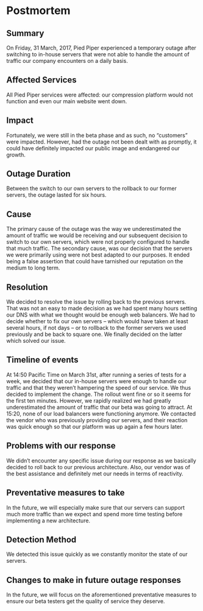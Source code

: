 # Postmortem

## Summary
On Friday, 31 March, 2017, Pied Piper experienced a temporary outage after switching to in-house servers that were not able to handle the amount of traffic our company encounters on a daily basis.

## Affected Services
All Pied Piper services were affected: our compression platform would not function and even our main website went down.

## Impact 
Fortunately, we were still in the beta phase and as such, no “customers” were impacted. However, had the outage not been dealt with as promptly, it could have definitely impacted our public image and endangered our growth.

## Outage Duration
Between the switch to our own servers to the rollback to our former servers, the outage lasted for six hours.

## Cause
The primary cause of the outage was the way we underestimated the amount of traffic we would be receiving and our subsequent decision to switch to our own servers, which were not properly configured to handle that much traffic. The secondary cause, was our decision that the servers we were primarily using were not best adapted to our purposes. It ended being a false assertion that could have tarnished our reputation on the medium to long term.

## Resolution
We decided to resolve the issue by rolling back to the previous servers. That was not an easy to made decision as we had spent many hours setting our DNS with what we thought would be enough web balancers. We had to decide whether to fix our own servers – which would have taken at least several hours, if not days – or to rollback to the former servers we used previously and be back to square one. We finally decided on the latter which solved our issue.

## Timeline of events
At 14:50 Pacific Time on March 31st, after running a series of tests for a week, we decided that our in-house servers were enough to handle our traffic and that they weren’t hampering the speed of our service. We thus decided to implement the change. The rollout went fine or so it seems for the first ten minutes. However, we rapidly realized we had greatly underestimated the amount of traffic that our beta was going to attract. At 15:20, none of our load balancers were functioning anymore. We contacted the vendor who was previously providing our servers, and their reaction was quick enough so that our platform was up again a few hours later.

## Problems with our response
We didn’t encounter any specific issue during our response as we basically decided to roll back to our previous architecture. Also, our vendor was of the best assistance and definitely met our needs in terms of reactivity.

## Preventative measures to take
In the future, we will especially make sure that our servers can support much more traffic than we expect and spend more time testing before implementing a new architecture.

## Detection Method
We detected this issue quickly as we constantly monitor the state of our servers.

## Changes to make in future outage responses 
In the future, we will focus on the aforementioned preventative measures to ensure our beta testers get the quality of service they deserve.
